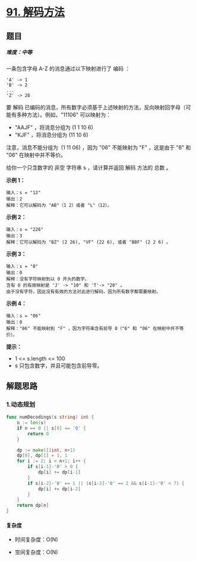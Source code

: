 # [91. 解码方法](https://leetcode-cn.com/problems/decode-ways/)

## 题目

##### 难度：中等

一条包含字母 A-Z 的消息通过以下映射进行了 编码 ：
~~~
'A' -> 1
'B' -> 2
...
'Z' -> 26
~~~

要 解码 已编码的消息，所有数字必须基于上述映射的方法，反向映射回字母（可能有多种方法）。例如，"11106" 可以映射为：
- "AAJF" ，将消息分组为 (1 1 10 6)
- "KJF" ，将消息分组为 (11 10 6)

注意，消息不能分组为  (1 11 06) ，因为 "06" 不能映射为 "F" ，这是由于 "6" 和 "06" 在映射中并不等价。

给你一个只含数字的 非空 字符串 s ，请计算并返回 解码 方法的 总数 。


**示例 1：**

~~~
输入：s = "12"
输出：2
解释：它可以解码为 "AB"（1 2）或者 "L"（12）。
~~~

**示例 2：**

~~~
输入：s = "226"
输出：3
解释：它可以解码为 "BZ" (2 26), "VF" (22 6), 或者 "BBF" (2 2 6) 。
~~~

**示例 3：**

~~~
输入：s = "0"
输出：0
解释：没有字符映射到以 0 开头的数字。
含有 0 的有效映射是 'J' -> "10" 和 'T'-> "20" 。
由于没有字符，因此没有有效的方法对此进行解码，因为所有数字都需要映射。
~~~

**示例 4：**

~~~
输入：s = "06"
输出：0
解释："06" 不能映射到 "F" ，因为字符串含有前导 0（"6" 和 "06" 在映射中并不等价）。
~~~

**提示：**

- 1 <= s.length <= 100
- s 只包含数字，并且可能包含前导零。

## 解题思路

### 1.动态规划

~~~go
func numDecodings(s string) int {
	n := len(s)
	if n == 0 || s[0] == '0' {
		return 0
	}

	dp := make([]int, n+1)
	dp[0], dp[1] = 1, 1
	for i := 2; i < n+1; i++ {
		if s[i-1]-'0' > 0 {
			dp[i] += dp[i-1]
		}
		if s[i-2]-'0' == 1 || (s[i-2]-'0' == 2 && s[i-1]-'0' < 7) {
			dp[i] += dp[i-2]
		}
	}
	return dp[n]
}
~~~

#### 复杂度

- 时间复杂度：O(N)

- 空间复杂度：O(N)
